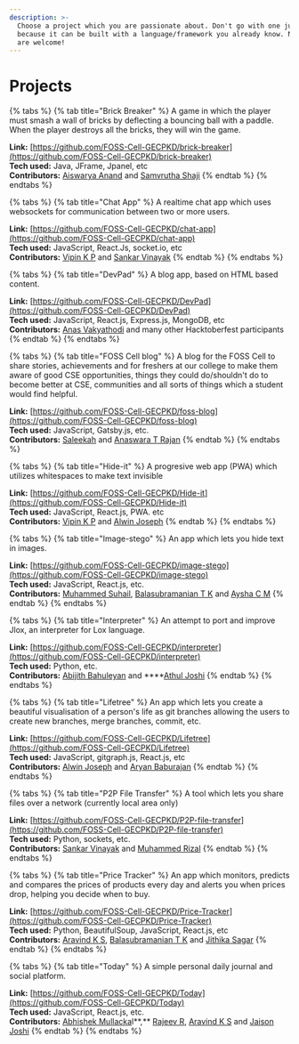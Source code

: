 ```yaml
---
description: >-
  Choose a project which you are passionate about. Don't go with one just
  because it can be built with a language/framework you already know. New ideas
  are welcome!
---
```


# Projects

{% tabs %}
{% tab title="Brick Breaker" %}
A game in which the player must smash a wall of bricks by deflecting a bouncing ball with a paddle. When the player destroys all the bricks, they will win the game.

**Link:** [https://github.com/FOSS-Cell-GECPKD/brick-breaker](https://github.com/FOSS-Cell-GECPKD/brick-breaker)  
**Tech used:** Java, JFrame, Jpanel, etc  
**Contributors:** [Aiswarya Anand](https://github.com/Aiswarya-anand) and [Samvrutha Shaji](https://github.com/SamvruthaShaji)
{% endtab %}
{% endtabs %}

{% tabs %}
{% tab title="Chat App" %}
A realtime chat app which uses websockets for communication between two or more users.

**Link:** [https://github.com/FOSS-Cell-GECPKD/chat-app](https://github.com/FOSS-Cell-GECPKD/chat-app)  
**Tech used:** JavaScript, React.Js, socket.io, etc  
**Contributors:** [Vipin K P](https://github.com/VipinVIP) and [Sankar Vinayak](https://github.com/sankarvinayak)
{% endtab %}
{% endtabs %}

{% tabs %}
{% tab title="DevPad" %}
A blog app, based on HTML based content.

**Link:** [https://github.com/FOSS-Cell-GECPKD/DevPad](https://github.com/FOSS-Cell-GECPKD/DevPad)  
**Tech used:** JavaScript, React.js, Express.js, MongoDB, etc  
**Contributors:** [Anas Vakyathodi](https://github.com/anasvakyathodi) and many other Hacktoberfest participants
{% endtab %}
{% endtabs %}

{% tabs %}
{% tab title="FOSS Cell blog" %}
A blog for the FOSS Cell to share stories, achievements and for freshers at our college to make them aware of good CSE opportunities, things they could do/shouldn't do to become better at CSE, communities and all sorts of things which a student would find helpful.

**Link:** [https://github.com/FOSS-Cell-GECPKD/foss-blog](https://github.com/FOSS-Cell-GECPKD/foss-blog)  
**Tech used:** JavaScript, Gatsby.js, etc.  
**Contributors:** [Saleekah](https://github.com/saleekah1234) and [Anaswara T Rajan](https://github.com/anaswaratrajan)
{% endtab %}
{% endtabs %}

{% tabs %}
{% tab title="Hide-it" %}
A progresive web app \(PWA\) which utilizes whitespaces to make text invisible

**Link:** [https://github.com/FOSS-Cell-GECPKD/Hide-it](https://github.com/FOSS-Cell-GECPKD/Hide-it)  
**Tech used:** JavaScript, React.js, PWA. etc  
**Contributors:** [Vipin K P](https://github.com/VipinVIP) and [Alwin Joseph](https://github.com/alwin48) 
{% endtab %}
{% endtabs %}

{% tabs %}
{% tab title="Image-stego" %}
An app which lets you hide text in images.

**Link:** [https://github.com/FOSS-Cell-GECPKD/image-stego](https://github.com/FOSS-Cell-GECPKD/image-stego)  
**Tech used:** JavaScript, React.js, etc.  
**Contributors:** [Muhammed Suhail](https://github.com/BreadGenie), [Balasubramanian T K](https://github.com/btkcodedev) and [Aysha C M](https://github.com/Ayshhh)
{% endtab %}
{% endtabs %}

{% tabs %}
{% tab title="Interpreter" %}
An attempt to port and improve Jlox, an interpreter for Lox language.

**Link:** [https://github.com/FOSS-Cell-GECPKD/interpreter](https://github.com/FOSS-Cell-GECPKD/interpreter)  
**Tech used:** Python, etc.  
**Contributors:** [Abijith Bahuleyan](https://github.com/twentyse7en) and ****[Athul Joshi](https://github.com/AthulJoshi)
{% endtab %}
{% endtabs %}

{% tabs %}
{% tab title="Lifetree" %}
An app which lets you create a beautiful visualisation of a person's life as git branches allowing the users to create new branches, merge branches, commit, etc.

**Link:** [https://github.com/FOSS-Cell-GECPKD/Lifetree](https://github.com/FOSS-Cell-GECPKD/Lifetree)  
**Tech used:** JavaScript, gitgraph.js, React.js, etc  
**Contributors:** [Alwin Joseph](https://github.com/alwin48) and [Aryan Baburajan](https://github.com/aryanbaburajan)
{% endtab %}
{% endtabs %}

{% tabs %}
{% tab title="P2P File Transfer" %}
A tool which lets you share files over a network \(currently local area only\)

**Link:** [https://github.com/FOSS-Cell-GECPKD/P2P-file-transfer](https://github.com/FOSS-Cell-GECPKD/P2P-file-transfer)  
**Tech used:** Python, sockets, etc.  
**Contributors:** [Sankar Vinayak](https://github.com/sankarvinayak) and [Muhammed Rizal](https://github.com/MUHAMMEDRIZALKE)
{% endtab %}
{% endtabs %}

{% tabs %}
{% tab title="Price Tracker" %}
An app which monitors, predicts and compares the prices of products every day and alerts you when prices drop, helping you decide when to buy.

**Link:** [https://github.com/FOSS-Cell-GECPKD/Price-Tracker](https://github.com/FOSS-Cell-GECPKD/Price-Tracker)  
**Tech used:** Python, BeautifulSoup, JavaScript, React.js, etc  
**Contributors:** [Aravind K S](https://github.com/iamAravindks), [Balasubramanian T K](https://github.com/btkcodedev) and [Jithika Sagar](https://github.com/JITHIKASAGAR123)
{% endtab %}
{% endtabs %}

{% tabs %}
{% tab title="Today" %}
A simple personal daily journal and social platform.

**Link:** [https://github.com/FOSS-Cell-GECPKD/Today](https://github.com/FOSS-Cell-GECPKD/Today)  
**Tech used:** JavaScript, React.js, etc.  
**Contributors:** [Abhishek Mullacka](https://github.com/abhishek-mullackal)l**,** [Rajeev R](https://github.com/Rajeev-RJ), [Aravind K S](https://github.com/iamAravindks) and [Jaison Joshi](https://github.com/jaisonjoshi)
{% endtab %}
{% endtabs %}


